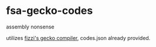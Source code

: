 # fsa-gecko-codes
assembly nonsense

utilizes [fizzi's gecko compiler](https://github.com/JLaferri/gecko), codes.json already provided.
